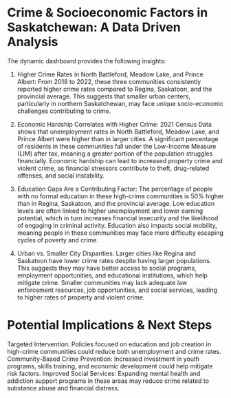 # Crime & Socioeconomic Factors in Saskatchewan: A Data Driven Analysis
The dynamic dashboard provides the following insights: 
1. Higher Crime Rates in North Battleford, Meadow Lake, and Prince Albert: 
From 2018 to 2022, these three communities consistently reported higher crime rates compared to Regina, Saskatoon, and the provincial average. This suggests that smaller urban centers, particularly in northern Saskatchewan, may face unique socio-economic challenges contributing to crime.

2. Economic Hardship Correlates with Higher Crime:
2021 Census Data shows that unemployment rates in North Battleford, Meadow Lake, and Prince Albert were higher than in larger cities.
A significant percentage of residents in these communities fall under the Low-Income Measure (LIM) after tax, meaning a greater portion of the population struggles financially.
Economic hardship can lead to increased property crime and violent crime, as financial stressors contribute to theft, drug-related offenses, and social instability.
3. Education Gaps Are a Contributing Factor:
The percentage of people with no formal education in these high-crime communities is 50% higher than in Regina, Saskatoon, and the provincial average.
Low education levels are often linked to higher unemployment and lower earning potential, which in turn increases financial insecurity and the likelihood of engaging in criminal activity.
Education also impacts social mobility, meaning people in these communities may face more difficulty escaping cycles of poverty and crime.
4. Urban vs. Smaller City Disparities:
Larger cities like Regina and Saskatoon have lower crime rates despite having larger populations. This suggests they may have better access to social programs, employment opportunities, and educational institutions, which help mitigate crime.
Smaller communities may lack adequate law enforcement resources, job opportunities, and social services, leading to higher rates of property and violent crime.

# Potential Implications & Next Steps
Targeted Intervention: Policies focused on education and job creation in high-crime communities could reduce both unemployment and crime rates.
Community-Based Crime Prevention: Increased investment in youth programs, skills training, and economic development could help mitigate risk factors.
Improved Social Services: Expanding mental health and addiction support programs in these areas may reduce crime related to substance abuse and financial distress.
